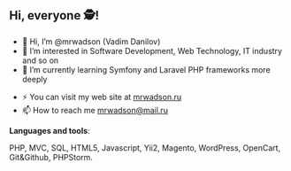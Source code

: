 
## Hi, everyone 🕵!

- 👋 Hi, I’m @mrwadson (Vadim Danilov)
- 👀 I’m interested in Software Development, Web Technology, IT industry and so on
- 🌱 I’m currently learning Symfony and Laravel PHP frameworks more deeply
<!--- - 💞️ I’m looking to collaborate on .. --->
- ⚡ You can visit my web site at [mrwadson.ru](http://mrwadson.ru/)
- 📫 How to reach me mrwadson@mail.ru

<!--- **Connect with me**: --->

**Languages and tools**:

PHP, MVC, SQL, HTML5, Javascript, Yii2, Magento, WordPress, OpenCart, Git&Github, PHPStorm.

<!---
mrwadson/mrwadson is a ✨ special ✨ repository because its `README.md` (this file) appears on your GitHub profile.
You can click the Preview link to take a look at your changes.
--->

